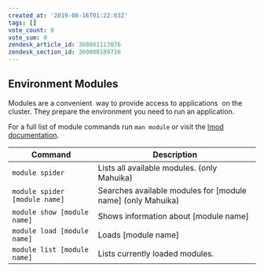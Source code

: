 ```yaml
---
created_at: '2019-08-16T01:22:03Z'
tags: []
vote_count: 0
vote_sum: 0
zendesk_article_id: 360001113076
zendesk_section_id: 360000189716
---
```


## Environment Modules

Modules are a convenient  way to provide access to applications  on the cluster.
They prepare the environment you need to run an application.

For a full list of module commands run `man module` or visit the [lmod documentation](https://lmod.readthedocs.io/en/latest/010_user.html).

|  Command                      | Description                                                   |
|-------------------------------|---------------------------------------------------------------|
| `module spider`               | Lists all available modules. (only Mahuika)                   |
| `module spider [module name]` | Searches available modules for \[module name\] (only Mahuika) |
| `module show [module name]`   | Shows information about \[module name\]                       |
| `module load [module name]`   | Loads \[module name\]                                         |
| `module list [module name]`   | Lists currently loaded modules.                               |
